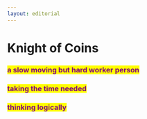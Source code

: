 ```yaml
---
layout: editorial
---
```


# Knight of Coins



### <mark style="color:purple;">a slow moving but hard worker person</mark>&#x20;

### <mark style="color:purple;">taking the time needed</mark>

### <mark style="color:purple;">thinking logically</mark>

<mark style="color:purple;"></mark>

<mark style="color:purple;"></mark>
